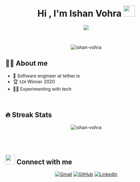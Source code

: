 <h1 align="center">Hi , I'm Ishan Vohra <img src="https://media.giphy.com/media/hvRJCLFzcasrR4ia7z/giphy.gif" width="35"></h1>
<p align="center">
  <a href="https://github.com/DenverCoder1/readme-typing-svg"><img src="https://readme-typing-svg.herokuapp.com?lines=Android+Engineer;Problem+Solver;Game+Development+Enthusiast;Always%20learning%20new%20things&center=true&width=500&height=50"></a>
</p>


<br>

<p align="center"> 
	<img src="https://komarev.com/ghpvc/?username=ishanvohra2&label=Profile%20views&color=0e75b6&style=plastic" alt="ishan-vohra" /> 
</p>


## :sassy_man:  About me
- :school: Software engineer at tether.io
- :trophy: `SIH` Winner 2020
- :technologist: Experimenting with tech

<br>

## 🔥 Streak Stats
<p align="center"><img src="https://github-readme-streak-stats.herokuapp.com/?user=ishan-vohra&theme=algolia" alt="ishan-vohra" /></p>

<br>
<br>

## <img src="https://media.giphy.com/media/iY8CRBdQXODJSCERIr/giphy.gif" width="30px"> Connect with me
<p align="center">
	<a href="mailto:ishan-vohra@skylarkdrones.com"><img img src="https://img.shields.io/badge/gmail-%23EA4335.svg?style=plastic&logo=gmail&logoColor=white" alt="Gmail"/></a>
	<a href="https://github.com/ishan-vohra"><img src="https://img.shields.io/badge/github-%23181717.svg?style=plastic&logo=github&logoColor=white" alt="GitHub"/></a>
	<a href="https://www.linkedin.com/in/ishanvohra2/"><img src="https://img.shields.io/badge/linkedin-%230A66C2.svg?style=plastic&logo=linkedin&logoColor=white" alt="LinkedIn"/></a>
</p>

